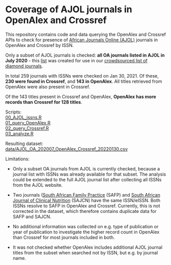 # Coverage of AJOL journals in OpenAlex and Crossref

This repository contains code and data querying the OpenAlex and Crossref APIs to check for presence of [African Journals Online (AJOL)](https://www.ajol.info/index.php/ajol) journals in OpenAlex and Crossref by ISSN.

Only a subset of AJOL journals is checked: **all OA journals listed in AJOL in July 2020** - this [list](https://docs.google.com/spreadsheets/d/1yBZvjTFj4y-2tNiDHaNaCqD0ilJnXCV5/edit#gid=1878417458) was created for use in our [crowdsourced list of diamond journals](https://tinyurl.com/diamond-journals).

In total 259 journals with ISSNs were checked on Jan 30, 2021. 
Of these, **230 were found in Crossref**, and **143 in OpenAlex**. All titles retrieved from OpenAlex were also present in Crossref. 

Of the 143 titles present in Crossref and OpenAlex, **OpenAlex has more records than Crossref for 128 titles**.

Scripts:  
[00_AJOL_issns.R](00_AJOL_issns.R)  
[01_query_OpenAlex.R](01_query_OpenAlex.R)  
[02_query_Crossref.R](02_query_Crossref.R)  
[03_analyze.R](03_analyze.R)

Resulting dataset:  
[data/AJOL_OA_202007_OpenAlex_Crossref_20220130.csv](data/AJOL_OA_202007_OpenAlex_Crossref_20220130.csv)


Limitations:  

- Only a subset OA journals from AJOL is currently checked, because a journal list with ISSNs was already available for that subset. The analysis could be extended to the full AJOL journal list after collecting all ISSNs from the AJOL website. 

- Two journals ([South African Family Practice](https://www.ajol.info/index.php/safp) (SAFP) and [South African Journal of Clinical Nutrition](https://www.ajol.info/index.php/sajcn) (SAJCN) have the same ISSN/eISSN. Both ISSNs resolve to SAFP in OpenAlex and Crossref. Currently, this is not corrected in the dataset, which therefore contains duplicate data for SAFP and SAJCN. 

- No additional information was collected on e.g. type of publication or year of publication to investigate the higher record count in OpenAlex than Crossref for most journals included in both. 

- It was not checked whether OpenAlex includes additional AJOL journal titles from the subset when searched not by ISSN, but e.g. by journal name.


